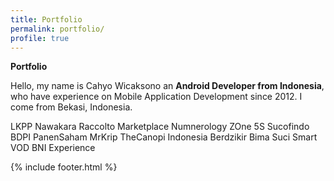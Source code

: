 ```yaml
---
title: Portfolio
permalink: portfolio/
profile: true
---
```


**Portfolio**

Hello, my name is Cahyo Wicaksono an **Android Developer from Indonesia**, who have experience on Mobile Application Development since 2012. I come from Bekasi, Indonesia.

LKPP
Nawakara
Raccolto Marketplace
Numnerology ZOne
5S Sucofindo
BDPI
PanenSaham
MrKrip
TheCanopi
Indonesia Berdzikir
Bima Suci Smart VOD
BNI Experience

{% include footer.html %}
